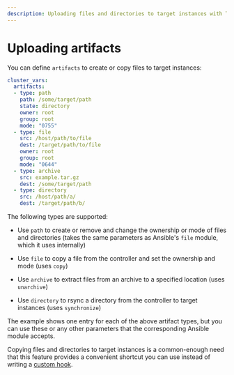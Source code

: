 ```yaml
---
description: Uploading files and directories to target instances with TPA.
---
```



# Uploading artifacts

You can define `artifacts` to create or copy files to target instances:

```yaml
cluster_vars:
  artifacts:
  - type: path
    path: /some/target/path
    state: directory
    owner: root
    group: root
    mode: "0755"
  - type: file
    src: /host/path/to/file
    dest: /target/path/to/file
    owner: root
    group: root
    mode: "0644"
  - type: archive
    src: example.tar.gz
    dest: /some/target/path
  - type: directory
    src: /host/path/a/
    dest: /target/path/b/
```

The following types are supported:

* Use `path` to create or remove and change the ownership or mode of
  files and directories (takes the same parameters as Ansible's `file`
  module, which it uses internally)

* Use `file` to copy a file from the controller and set the ownership
  and mode (uses `copy`)

* Use `archive` to extract files from an archive to a specified location
  (uses `unarchive`)

* Use `directory` to rsync a directory from the controller to target
  instances (uses `synchronize`)

The example shows one entry for each of the above artifact types, but
you can use these or any other parameters that the corresponding Ansible
module accepts.

Copying files and directories to target instances is a common-enough
need that this feature provides a convenient shortcut you can use
instead of writing a [custom hook](tpaexec-hooks.md).
